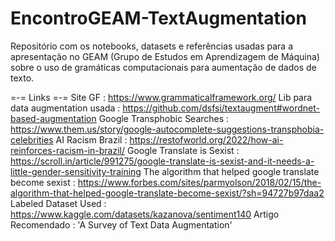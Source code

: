 # EncontroGEAM-TextAugmentation
Repositório com os notebooks, datasets e referências usadas para a apresentação no GEAM (Grupo de Estudos em Aprendizagem de Máquina) sobre o uso de gramáticas computacionais para aumentação de dados de texto. 

=-= Links =-=
Site GF : https://www.grammaticalframework.org/
Lib para data augmentation usada : https://github.com/dsfsi/textaugment#wordnet-based-augmentation
Google Transphobic Searches : https://www.them.us/story/google-autocomplete-suggestions-transphobia-celebrities
AI Racism Brazil : https://restofworld.org/2022/how-ai-reinforces-racism-in-brazil/
Google Translate is Sexist : https://scroll.in/article/991275/google-translate-is-sexist-and-it-needs-a-little-gender-sensitivity-training
The algorithm that helped google translate become sexist : https://www.forbes.com/sites/parmyolson/2018/02/15/the-algorithm-that-helped-google-translate-become-sexist/?sh=94727b97daa2
Labeled Dataset Used : https://www.kaggle.com/datasets/kazanova/sentiment140
Artigo Recomendado : 'A Survey of Text Data Augmentation'
